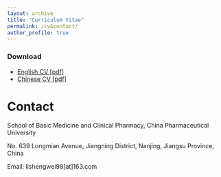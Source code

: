 ```yaml
---
layout: archive
title: "Curriculum Vitae"
permalink: /cv&contact/
author_profile: true
---
```


### Download

* [English CV [pdf]](https://shengwei666.github.io/files/cv/CV_English_Shengwei.pdf)
* [Chinese CV [pdf]](https://shengwei666.github.io/files/cv/CV_Chinese_Shengwei.pdf)


Contact
======
School of Basic Medicine and Clinical Pharmacy, China Pharmaceutical University<br>

No. 639 Longmian Avenue, Jiangning District, Nanjing, Jiangsu Province, China<br>

Email: lishengwei98[at]163.com